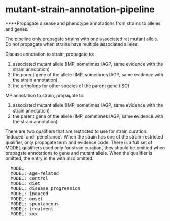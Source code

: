 # mutant-strain-annotation-pipeline
****Propagate disease and phenotype annotations from strains to alleles and genes.

The pipeline only propagate strains with one associated  rat mutant allele.  
Do not propagate when strains have multiple associated alleles.

Disease annotation to strain, propagate to:
1. associated mutant allele (IMP, sometimes IAGP, same evidence with the strain annotation)
2. the parent gene of the allele (IMP, sometimes IAGP, same evidence with the strain annotation)
3. the orthologs for other species  of the parent gene (ISO)

MP annotation to strain, propagate to:
1. associated mutant allele (IMP, sometimes IAGP, same evidence with the strain annotation)
2. the parent gene of the allele (IMP, sometimes IAGP, same evidence with the strain annotation)

There are two qualifiers that are restricted to use for strain curation: 'induced' and 'penetrance'.
When the strain has one of the strain-restricted qualifier, only propagate term and evidence code.
There is a full set of MODEL qualifiers used only for strain curation, they should be omitted
when propagate annotations to gene and mutant allele. When the qualifier is omitted, the entry 
in the with also omitted.
  <pre>
  MODEL
  MODEL: age-related
  MODEL: control
  MODEL: diet
  MODEL: disease_progression
  MODEL: induced
  MODEL: onset
  MODEL: spontaneous
  MODEL: treatment
  MODEL: xxx
  </pre>